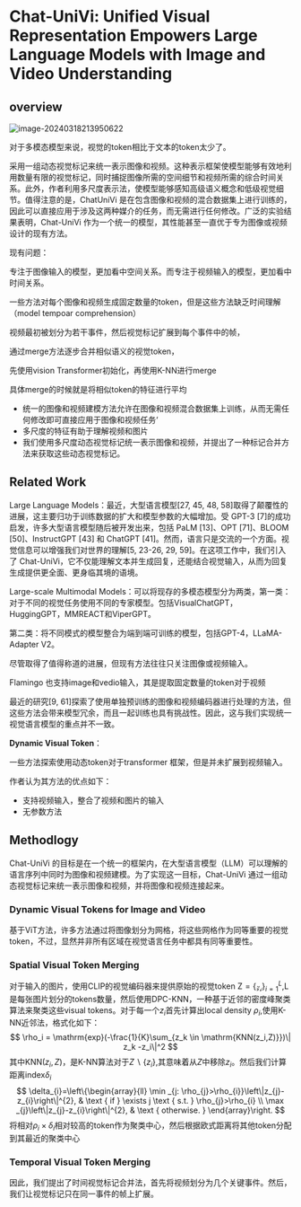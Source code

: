 # Chat-UniVi: Unified Visual Representation Empowers Large Language Models with Image and Video Understanding

## overview

![image-20240318213950622](C:\Users\19475\AppData\Roaming\Typora\typora-user-images\image-20240318213950622.png)

对于多模态模型来说，视觉的token相比于文本的token太少了。

采用一组动态视觉标记来统一表示图像和视频。这种表示框架使模型能够有效地利用数量有限的视觉标记，同时捕捉图像所需的空间细节和视频所需的综合时间关系。此外，作者利用多尺度表示法，使模型能够感知高级语义概念和低级视觉细节。值得注意的是，ChatUniVi 是在包含图像和视频的混合数据集上进行训练的，因此可以直接应用于涉及这两种媒介的任务，而无需进行任何修改。广泛的实验结果表明，Chat-UniVi 作为一个统一的模型，其性能甚至一直优于专为图像或视频设计的现有方法。

现有问题：

专注于图像输入的模型，更加看中空间关系。而专注于视频输入的模型，更加看中时间关系。

一些方法对每个图像和视频生成固定数量的token，但是这些方法缺乏时间理解（model tempoar comprehension）

视频最初被划分为若干事件，然后视觉标记扩展到每个事件中的帧，



通过merge方法逐步合并相似语义的视觉token，



先使用vision Transformer初始化，再使用K-NN进行merge

具体merge的时候就是将相似token的特征进行平均

- 统一的图像和视频建模方法允许在图像和视频混合数据集上训练，从而无需任何修改即可直接应用于图像和视频任务‘
- 多尺度的特征有助于理解视频和图片
- 我们使用多尺度动态视觉标记统一表示图像和视频，并提出了一种标记合并方法来获取这些动态视觉标记。

## Related Work

Large Language Models：最近，大型语言模型[27, 45, 48, 58]取得了颠覆性的进展，这主要归功于训练数据的扩大和模型参数的大幅增加。受 GPT-3 [7]的成功启发，许多大型语言模型随后被开发出来，包括 PaLM [13]、OPT [71]、BLOOM [50]、InstructGPT [43] 和 ChatGPT [41]。然而，语言只是交流的一个方面。视觉信息可以增强我们对世界的理解[5, 23-26, 29, 59]。在这项工作中，我们引入了 Chat-UniVi，它不仅能理解文本并生成回复，还能结合视觉输入，从而为回复生成提供更全面、更身临其境的语境。

Large-scale Multimodal Models：可以将现存的多模态模型分为两类，第一类：对于不同的视觉任务使用不同的专家模型。包括VisualChatGPT，HuggingGPT，MMREACT和ViperGPT。

第二类：将不同模式的模型整合为端到端可训练的模型，包括GPT-4，LLaMA-Adapter V2。

尽管取得了值得称道的进展，但现有方法往往只关注图像或视频输入。

Flamingo 也支持image和vedio输入，其是提取固定数量的token对于视频

最近的研究[9, 61]探索了使用单独预训练的图像和视频编码器进行处理的方法，但这些方法会带来模型冗余，而且一起训练也具有挑战性。因此，这与我们实现统一视觉语言模型的重点并不一致。

**Dynamic Visual Token**：

一些方法探索使用动态token对于transformer 框架，但是并未扩展到视频输入。

作者认为其方法的优点如下：

- 支持视频输入，整合了视频和图片的输入
- 无参数方法

## Methodlogy

Chat-UniVi 的目标是在一个统一的框架内，在大型语言模型（LLM）可以理解的语言序列中同时为图像和视频建模。为了实现这一目标，Chat-UniVi 通过一组动态视觉标记来统一表示图像和视频，并将图像和视频连接起来。

### Dynamic Visual Tokens for Image and Video

基于ViT方法，许多方法通过将图像划分为网格，将这些网格作为同等重要的视觉token，不过，显然并非所有区域在视觉语言任务中都具有同等重要性。

### Spatial Visual Token Merging

对于输入的图片，使用CLIP的视觉编码器来提供原始的视觉token $\mathrm{Z} = \{\mathcal{z_i}\}^L_{i=1}$,L是每张图片划分的tokens数量，然后使用DPC-KNN，一种基于近邻的密度峰聚类算法来聚类这些visual tokens。对于每一个$z_i$首先计算出local density $\rho _i$,使用K-NN近邻法，格式化如下：
$$
\rho_i = \mathrm{exp}(-\frac{1}{K}\sum_{z_k \in \mathrm{KNN(z_i,Z)}})\| z_k -z_i\|^2 
$$
其中$\mathrm{KNN}(z_i,Z)$，是K-NN算法对于$Z\backslash{\{z_i\}}$,其意味着从$Z$中移除$z_i$。然后我们计算距离index$\delta_i$
$$
\delta_{i}=\left\{\begin{array}{ll}
\min _{j: \rho_{j}>\rho_{i}}\left\|z_{j}-z_{i}\right\|^{2}, & \text { if } \exists j \text { s.t. } \rho_{j}>\rho_{i} \\
\max _{j}\left\|z_{j}-z_{i}\right\|^{2}, & \text { otherwise. }
\end{array}\right.
$$
将相对$\rho_i \times \delta_i$相对较高的token作为聚类中心，然后根据欧式距离将其他token分配到其最近的聚类中心

### Temporal Visual Token Merging

因此，我们提出了时间视觉标记合并法，首先将视频划分为几个关键事件。然后，我们让视觉标记只在同一事件的帧上扩展。
